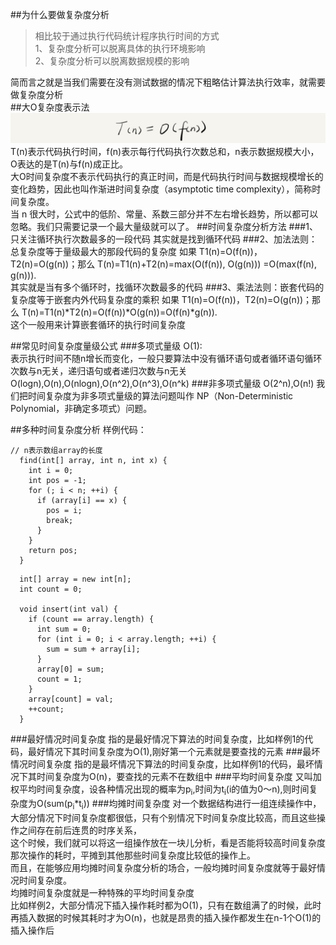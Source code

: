 ##为什么要做复杂度分析
> 相比较于通过执行代码统计程序执行时间的方式  
>1、复杂度分析可以脱离具体的执行环境影响  
>2、复杂度分析可以脱离数据规模的影响  

简而言之就是当我们需要在没有测试数据的情况下粗略估计算法执行效率，就需要做复杂度分析  
##大O复杂度表示法
![alt 大o复杂度公司](大o时间复杂度公式.png)
T(n)表示代码执行时间，f(n)表示每行代码执行次数总和，n表示数据规模大小，O表达的是T(n)与f(n)成正比。  
大O时间复杂度不表示代码执行的真正时间，而是代码执行时间与数据规模增长的变化趋势，因此也叫作渐进时间复杂度（asymptotic time complexity），简称时间复杂度。  
当 n 很大时，公式中的低阶、常量、系数三部分并不左右增长趋势，所以都可以忽略。我们只需要记录一个最大量级就可以了。
##时间复杂度分析方法
###1、只关注循环执行次数最多的一段代码
其实就是找到循环代码
###2、加法法则：总复杂度等于量级最大的那段代码的复杂度
如果 T1(n)=O(f(n))，T2(n)=O(g(n))；那么 T(n)=T1(n)+T2(n)=max(O(f(n)), O(g(n))) =O(max(f(n), g(n))).  
其实就是当有多个循环时，找循环次数最多的代码
###3、乘法法则：嵌套代码的复杂度等于嵌套内外代码复杂度的乘积
如果 T1(n)=O(f(n))，T2(n)=O(g(n))；那么 T(n)=T1(n)*T2(n)=O(f(n))*O(g(n))=O(f(n)*g(n)).  
这个一般用来计算嵌套循环的执行时间复杂度

##常见时间复杂度量级公式
###多项式量级
O(1):  
表示执行时间不随n增长而变化，一般只要算法中没有循环语句或者循环语句循环次数与n无关，递归语句或者递归次数与n无关
O(logn),O(n),O(nlogn),O(n^2),O(n^3),O(n^k)
###非多项式量级
O(2^n),O(n!)
我们把时间复杂度为非多项式量级的算法问题叫作 NP（Non-Deterministic Polynomial，非确定多项式）问题。

##多种时间复杂度分析
样例代码：
```样例1 
// n表示数组array的长度
  find(int[] array, int n, int x) {
    int i = 0;
    int pos = -1;
    for (; i < n; ++i) {
      if (array[i] == x) {
        pos = i;
        break;
      }
    }
    return pos;
  }
```
```样例2
  int[] array = new int[n];
  int count = 0;

  void insert(int val) {
    if (count == array.length) {
      int sum = 0;
      for (int i = 0; i < array.length; ++i) {
        sum = sum + array[i];
      }
      array[0] = sum;
      count = 1;
    }
    array[count] = val;
    ++count;
  }
```
###最好情况时间复杂度
指的是最好情况下算法的时间复杂度，比如样例1的代码，最好情况下其时间复杂度为O(1),刚好第一个元素就是要查找的元素
###最坏情况时间复杂度
指的是最坏情况下算法的时间复杂度，比如样例1的代码，最坏情况下其时间复杂度为O(n)，要查找的元素不在数组中
###平均时间复杂度
又叫加权平均时间复杂度，设各种情况出现的概率为p<sub>i</sub>,时间为t<sub>i</sub>(i的值为0～n),则时间复杂度为O(sum(p<sub>i</sub>*t<sub>i</sub>))
###均摊时间复杂度
对一个数据结构进行一组连续操作中，大部分情况下时间复杂度都很低，只有个别情况下时间复杂度比较高，而且这些操作之间存在前后连贯的时序关系，  
这个时候，我们就可以将这一组操作放在一块儿分析，看是否能将较高时间复杂度那次操作的耗时，平摊到其他那些时间复杂度比较低的操作上。  
而且，在能够应用均摊时间复杂度分析的场合，一般均摊时间复杂度就等于最好情况时间复杂度。  
均摊时间复杂度就是一种特殊的平均时间复杂度  
比如样例2，大部分情况下插入操作耗时都为O(1)，只有在数组满了的时候，此时再插入数据的时候其耗时才为O(n)，也就是昂贵的插入操作都发生在n-1个O(1)的插入操作后